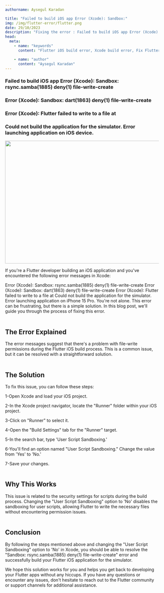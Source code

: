 ```yaml
---
authorname: Aysegul Karadan

title: "Failed to build iOS app Error (Xcode): Sandbox:"
img: /img/flutter-error/flutter.png
date: 29/10/2023
description: "Fixing the error : Failed to build iOS app Error (Xcode): Sandbox"
head:
  meta:
    - name: "keywords"
      content: "Flutter iOS build error, Xcode build error, Fix Flutter sandbox error, User Script Sandboxing, Troubleshooting Flutter iOS,Flutter file-write permissions,Debugging Xcode errors,Resolving iOS simulator issues,Flutter development tips,Mobile app development solutions,Failed to build iOS app Error (Xcode): Sandbox: rsync.samba(1885) deny(1) file-write-create,Error (Xcode): Sandbox: dart(1863) deny(1) file-write-create, Error (Xcode): Flutter failed to write to a file at, Could not build the application for the simulator. Error launching application on iOS device, Could not build the application for the simulator. Error launching application on  "

    - name: "author"
      content: "Aysegul Karadan"
---
```


### Failed to build iOS app Error (Xcode): Sandbox: rsync.samba(1885) deny(1) file-write-create

### Error (Xcode): Sandbox: dart(1863) deny(1) file-write-create

### Error (Xcode): Flutter failed to write to a file at

### Could not build the application for the simulator. Error launching application on iOS device.

<img src="/img/flutter-error/flutter.png" width="800" height="400" /><br>

If you're a Flutter developer building an iOS application and you've encountered the following error messages in Xcode:

Error (Xcode): Sandbox: rsync.samba(1885) deny(1) file-write-create
Error (Xcode): Sandbox: dart(1863) deny(1) file-write-create
Error (Xcode): Flutter failed to write to a file at
Could not build the application for the simulator. Error launching application on iPhone 15 Pro.
You're not alone. This error can be frustrating, but there is a simple solution. In this blog post, we'll guide you through the process of fixing this error.<br>
<br>

## The Error Explained

The error messages suggest that there's a problem with file-write permissions during the Flutter iOS build process. This is a common issue, but it can be resolved with a straightforward solution. <br>
<br>

## The Solution

To fix this issue, you can follow these steps:

1-Open Xcode and load your iOS project.

2-In the Xcode project navigator, locate the "Runner" folder within your iOS project.

3-Click on "Runner" to select it.

4-Open the "Build Settings" tab for the "Runner" target.

5-In the search bar, type 'User Script Sandboxing.'

6-You'll find an option named "User Script Sandboxing." Change the value from 'Yes' to 'No.'

7-Save your changes.<br>
<br>

## Why This Works

This issue is related to the security settings for scripts during the build process. Changing the "User Script Sandboxing" option to 'No' disables the sandboxing for user scripts, allowing Flutter to write the necessary files without encountering permission issues.<br>
<br>

## Conclusion

By following the steps mentioned above and changing the "User Script Sandboxing" option to 'No' in Xcode, you should be able to resolve the "Sandbox: rsync.samba(1885) deny(1) file-write-create" error and successfully build your Flutter iOS application for the simulator.

We hope this solution works for you and helps you get back to developing your Flutter apps without any hiccups. If you have any questions or encounter any issues, don't hesitate to reach out to the Flutter community or support channels for additional assistance.<br>
<br>
